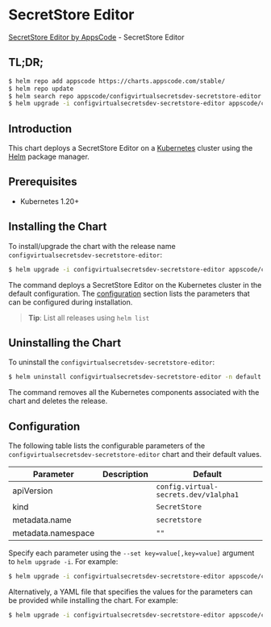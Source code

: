 # SecretStore Editor

[SecretStore Editor by AppsCode](https://appscode.com) - SecretStore Editor

## TL;DR;

```bash
$ helm repo add appscode https://charts.appscode.com/stable/
$ helm repo update
$ helm search repo appscode/configvirtualsecretsdev-secretstore-editor --version=v0.26.0
$ helm upgrade -i configvirtualsecretsdev-secretstore-editor appscode/configvirtualsecretsdev-secretstore-editor -n default --create-namespace --version=v0.26.0
```

## Introduction

This chart deploys a SecretStore Editor on a [Kubernetes](http://kubernetes.io) cluster using the [Helm](https://helm.sh) package manager.

## Prerequisites

- Kubernetes 1.20+

## Installing the Chart

To install/upgrade the chart with the release name `configvirtualsecretsdev-secretstore-editor`:

```bash
$ helm upgrade -i configvirtualsecretsdev-secretstore-editor appscode/configvirtualsecretsdev-secretstore-editor -n default --create-namespace --version=v0.26.0
```

The command deploys a SecretStore Editor on the Kubernetes cluster in the default configuration. The [configuration](#configuration) section lists the parameters that can be configured during installation.

> **Tip**: List all releases using `helm list`

## Uninstalling the Chart

To uninstall the `configvirtualsecretsdev-secretstore-editor`:

```bash
$ helm uninstall configvirtualsecretsdev-secretstore-editor -n default
```

The command removes all the Kubernetes components associated with the chart and deletes the release.

## Configuration

The following table lists the configurable parameters of the `configvirtualsecretsdev-secretstore-editor` chart and their default values.

|     Parameter      | Description |                     Default                      |
|--------------------|-------------|--------------------------------------------------|
| apiVersion         |             | <code>config.virtual-secrets.dev/v1alpha1</code> |
| kind               |             | <code>SecretStore</code>                         |
| metadata.name      |             | <code>secretstore</code>                         |
| metadata.namespace |             | <code>""</code>                                  |


Specify each parameter using the `--set key=value[,key=value]` argument to `helm upgrade -i`. For example:

```bash
$ helm upgrade -i configvirtualsecretsdev-secretstore-editor appscode/configvirtualsecretsdev-secretstore-editor -n default --create-namespace --version=v0.26.0 --set apiVersion=config.virtual-secrets.dev/v1alpha1
```

Alternatively, a YAML file that specifies the values for the parameters can be provided while
installing the chart. For example:

```bash
$ helm upgrade -i configvirtualsecretsdev-secretstore-editor appscode/configvirtualsecretsdev-secretstore-editor -n default --create-namespace --version=v0.26.0 --values values.yaml
```
